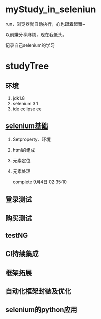 # myStudy_in_seleniun

run，浏览器就自动执行，心也跟着起舞~
<br>

以前嫌分享麻烦，现在我低头。<br>

记录自己selenium的学习<br>





# studyTree



## 环境

1. jdk1.8
2. selenium 3.1
3. ide eclipse ee

## [selenium基础](https://github.com/dqw6668/myStudy_in_seleniun/blob/master/src/selenium%E5%9F%BA%E7%A1%80/README.md)

1. Setproperty、环境

2. html的组成

3. 元素定位

4. 元素处理

   complete 9月4日 02:35:10

## 登录测试

## 购买测试

## testNG

## CI持续集成

## 框架拓展

## 自动化框架封装及优化

## selenium的python应用
